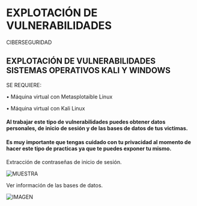 # EXPLOTACIÓN DE VULNERABILIDADES
CIBERSEGURIDAD


## EXPLOTACIÓN DE VULNERABILIDADES SISTEMAS OPERATIVOS KALI Y WINDOWS

SE REQUIERE:

 •	Máquina virtual con Metasplotaible Linux
 
 •	Máquina virtual con Kali Linux
 
#### Al trabajar este tipo de vulnerabilidades puedes obtener datos personales, de inicio de sesión y de las bases de datos de tus victimas. 
#### Es muy importante que tengas cuidado con tu privacidad al momento de hacer este tipo de practicas ya que te puedes exponer tu mismo. 
 
 
 
 Extracción de contraseñas de inicio de sesión. 
 
 ![MUESTRA](https://user-images.githubusercontent.com/111086891/205401450-715e8620-dbc6-48c6-b0fb-413687d2871f.jpg)
 
 Ver información de las bases de datos. 
 
 ![IMAGEN](https://user-images.githubusercontent.com/111086891/205401633-28eee639-460b-494c-997d-a82afba2577d.jpg)

